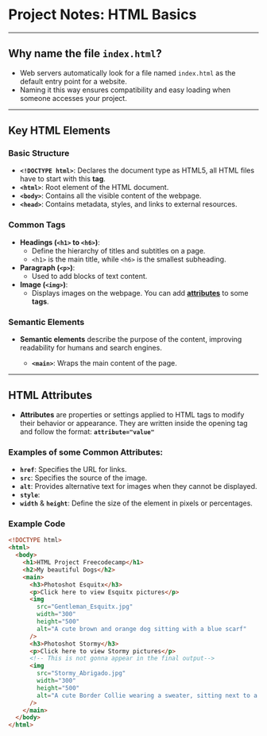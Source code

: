 # Project Notes: HTML Basics

---

## Why name the file `index.html`?

- Web servers automatically look for a file named `index.html` as the default entry point for a website.
- Naming it this way ensures compatibility and easy loading when someone accesses your project.

---

## **Key HTML Elements**

### **Basic Structure**

- **`<!DOCTYPE html>`**: Declares the document type as HTML5, all HTML files have to start with this **tag**.
- **`<html>`**: Root element of the HTML document.
- **`<body>`**: Contains all the visible content of the webpage.
- **`<head>`**: Contains metadata, styles, and links to external resources.

### **Common Tags**

- **Headings (`<h1>` to `<h6>`)**:
  - Define the hierarchy of titles and subtitles on a page.
  - `<h1>` is the main title, while `<h6>` is the smallest subheading.
- **Paragraph (`<p>`)**:
  - Used to add blocks of text content.
- **Image (`<img>`)**:
  - Displays images on the webpage. You can add [**attributes**](#html-attributes) to some **tags**.

### Semantic Elements

- **Semantic elements** describe the purpose of the content, improving readability for humans and search engines.

  - **`<main>`**: Wraps the main content of the page.

---

## **HTML Attributes**

- **Attributes** are properties or settings applied to HTML tags to modify their behavior or appearance. They are written inside the opening tag and follow the format:
  **`attribute="value"`**

### **Examples of some Common Attributes:**

- **`href`**: Specifies the URL for links.
- **`src`**: Specifies the source of the image.
- **`alt`**: Provides alternative text for images when they cannot be displayed.
- **`style`**:
- **`width`** & **`height`**: Define the size of the element in pixels or percentages.

### Example Code

```html
<!DOCTYPE html>
<html>
  <body>
    <h1>HTML Project Freecodecamp</h1>
    <h2>My beautiful Dogs</h2>
    <main>
      <h3>Photoshot Esquitx</h3>
      <p>Click here to view Esquitx pictures</p>
      <img
        src="Gentleman_Esquitx.jpg"
        width="300"
        height="500"
        alt="A cute brown and orange dog sitting with a blue scarf"
      />
      <h3>Photoshot Stormy</h3>
      <p>Click here to view Stormy pictures</p>
      <!-- This is not gonna appear in the final output-->
      <img
        src="Stormy_Abrigado.jpg"
        width="300"
        height="500"
        alt="A cute Border Collie wearing a sweater, sitting next to a panda stuffed animal"
      />
    </main>
  </body>
</html>
```
